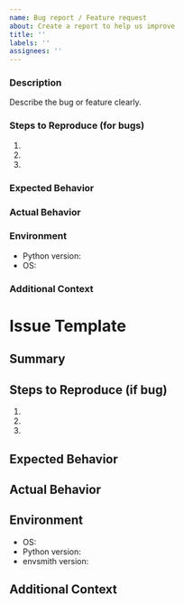 ```yaml
---
name: Bug report / Feature request
about: Create a report to help us improve
title: ''
labels: ''
assignees: ''
---
```


### Description

Describe the bug or feature clearly.

### Steps to Reproduce (for bugs)
1.
2.
3.

### Expected Behavior

### Actual Behavior

### Environment
- Python version:
- OS:

### Additional Context

# Issue Template

## Summary

<!-- Briefly describe the issue or feature request -->

## Steps to Reproduce (if bug)
1. 
2. 
3. 

## Expected Behavior

<!-- What did you expect to happen? -->

## Actual Behavior

<!-- What actually happened? -->

## Environment
- OS:
- Python version:
- envsmith version:

## Additional Context

<!-- Add any other context or screenshots about the issue here. -->
